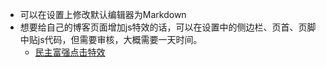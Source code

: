 * 可以在设置上修改默认编辑器为Markdown
* 想要给自己的博客页面增加js特效的话，可以在设置中的侧边栏、页首、页脚中贴js代码，但需要审核，大概需要一天时间。
    * [民主富强点击特效](https://www.cnblogs.com/zheaven/p/7665901.html)